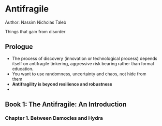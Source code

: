 # Antifragile
Author: Nassim Nicholas Taleb

Things that gain from disorder

## Prologue
- The process of discovery (innovation or technological process) depends itself on antifragile tinkering, aggressive risk bearing rather than formal education.
- You want to use randomness, uncertainty and chaos, not hide from them
- **Antifragility is beyond resilience and robustness**
- 

## Book 1: The Antifragile: An Introduction

### Chapter 1. Between Damocles and Hydra


